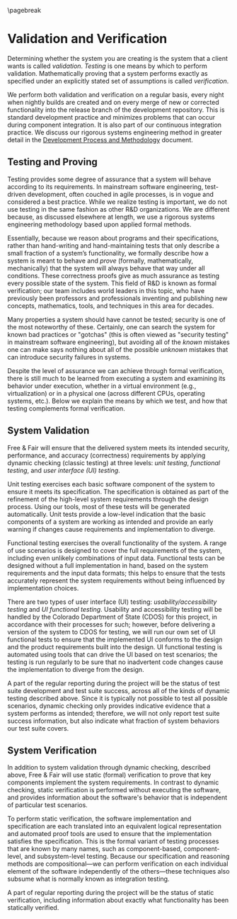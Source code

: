 \pagebreak

Validation and Verification
===========================

Determining whether the system you are creating is the system that a
client wants is called _validation_.  _Testing_ is one means by which
to perform validation.  Mathematically proving that a system
performs exactly as specified under an explicitly stated set of
assumptions is called _verification_.

We perform both validation and verification on a regular basis, every
night when nightly builds are created and on every merge of new or
corrected functionality into the release branch of the development
repository.  This is standard development practice and minimizes
problems that can occur during component integration. It is also part
of our continuous integration practice.  We discuss our rigorous
systems engineering method in greater detail in
the [Development Process and Methodology](methodology.md) document.

Testing and Proving
-------------------

Testing provides some degree of assurance that a system will behave
according to its requirements. In mainstream software engineering,
test-driven development, often couched in agile processes, is in vogue
and considered a best practice. While we realize testing is important,
we do not use testing in the same fashion as other R&D
organizations. We are different because, as discussed elsewhere at
length, we use a rigorous systems engineering methodology based upon
applied formal methods.

Essentially, because we reason about programs and their
specifications, rather than hand-writing and hand-maintaining tests
that only describe a small fraction of a system’s functionality, we
formally describe how a system is meant to behave and _prove_
(formally, mathematically, mechanically) that the system will always
behave that way under all conditions. These correctness proofs give as
much assurance as testing every possible state of the system. This
field of R&D is known as formal verification; our team includes world
leaders in this topic, who have previously been professors and
professionals inventing and publishing new concepts, mathematics,
tools, and techniques in this area for decades.

Many properties a system should have cannot be tested; security is one
of the most noteworthy of these. Certainly, one can search the system
for known bad practices or "gotchas" (this is often viewed as
"security testing" in mainstream software engineering), but avoiding
all of the _known_ mistakes one can make says nothing about all of the
possible _unknown_ mistakes that can introduce security failures in
systems.

Despite the level of assurance we can achieve through formal
verification, there is still much to be learned from executing a
system and examining its behavior under execution, whether in a
virtual environment (e.g., virtualization) or in a physical one
(across different CPUs, operating systems, etc.). Below we explain the
means by which we test, and how that testing complements formal
verification.

System Validation
-----------------

Free & Fair will ensure that the delivered system meets its intended
security, performance, and accuracy (correctness) requirements by
applying dynamic checking (classic testing) at three levels: _unit
testing_, _functional testing_, and _user interface (UI) testing_.

Unit testing exercises each basic software component of the system
to ensure it meets its specification. The specification is obtained as
part of the refinement of the high-level system requirements through
the design process. Using our tools, most of these tests will be
generated automatically. Unit tests provide a low-level indication
that the basic components of a system are working as intended and
provide an early warning if changes cause requirements and
implementation to diverge.

Functional testing exercises the overall functionality of the
system. A range of use scenarios is designed to cover the full
requirements of the system, including even unlikely combinations of
input data. Functional tests can be designed without a full
implementation in hand, based on the system requirements and the input
data formats; this helps to ensure that the tests accurately represent
the system requirements without being influenced by implementation
choices. 

There are two types of user interface (UI) testing:
_usability/accessibility testing_ and _UI functional
testing_. Usability and accessibility testing will be handled by the
Colorado Department of State (CDOS) for this project, in accordance
with their processes for such; however, before delivering a version of
the system to CDOS for testing, we will run our own set of UI
functional tests to ensure that the implemented UI conforms to the
design and the product requirements built into the design. UI
functional testing is automated using tools that can drive the UI
based on test scenarios; the testing is run regularly to be sure that
no inadvertent code changes cause the implementation to diverge from
the design.

A part of the regular reporting during the project will be the status
of test suite development and test suite success, across all of the
kinds of dynamic testing described above. Since it is typically not
possible to test all possible scenarios, dynamic checking only
provides indicative evidence that a system performs as intended;
therefore, we will not only report test suite success information, but
also indicate what fraction of system behaviors our test suite covers.

System Verification
-------------------

In addition to system validation through dynamic checking, described
above, Free & Fair will use static (formal) verification to prove that
key components implement the system requirements. In contrast to
dynamic checking, static verification is performed without executing
the software, and provides information about the software's behavior
that is independent of particular test scenarios.

To perform static verification, the software implementation and
specification are each translated into an equivalent logical
representation and automated proof tools are used to ensure that the
implementation satisfies the specification. This is the formal variant
of testing processes that are known by many names, such as
component-based, component-level, and subsystem-level testing. Because
our specification and reasoning methods are compositional—we can
perform verification on each individual element of the software
independently of the others—these techniques also subsume what is
normally known as integration testing. 

A part of regular reporting during the project will be the status of
static verification, including information about exactly what
functionality has been statically verified.

